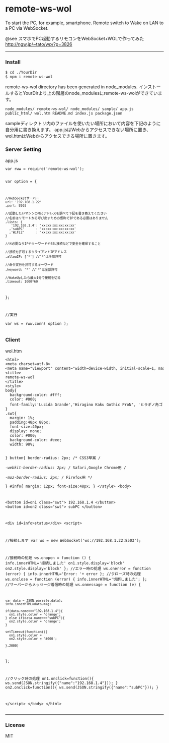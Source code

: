 # remote-ws-wol
To start the PC, for example, smartphone. Remote switch to Wake on LAN to a PC via WebSocket.

@see 
スマホでPC起動するリモコンをWebSocket+WOLで作ってみた
http://ngw.jp/~tato/wp/?p=3826


<hr>
<h3>Install</h3><code><pre>$ cd ./YourDir
$ npm i remote-ws-wol
</pre></code>

remote-ws-wol directory has been generated in node_modules.
インストールするとYourDirより上の階層のnode_modulesにremote-ws-wolができています。
<code><pre>node_modules/
    remote-ws-wol/
        node_modules/
        sample/
            app.js
            public_html/
                wol.htm
        README.md
        index.js
        package.json
</pre></code>

sampleディレクトリ内のファイルを使いたい場所において内容を下記のように自分用に書き換えます。
app.jsはWebからアクセスできない場所に置き、wol.htmはWebからアクセスできる場所に置きます。

<h3>Server Setting</h3>app.js<code><pre>
var rww = require('remote-ws-wol');

var option = {
  
    //WebSocketサーバー
    url: '192.168.1.22'
    ,port: 8503

    //起動したいマシンのMacアドレスを調べて下記を書き換えてください
    //名前はリモートから呼び出すための仮称でIPである必要はありません
    ,lists: {
       '192.168.1.4': 'xx:xx:xx:xx:xx:xx'
      ,'subPC'      : 'xx:xx:xx:xx:xx:xx'
      ,'WiFi2'      : 'xx:xx:xx:xx:xx:xx'
    } 
  
    //※必要ならIPやキーワードやSSL接続などで安全を確保すること
  
    //接続を許可するクライアントIPアドレス
    ,allowIP: ['*'] //'*'は全部許可
  
    //命令実行を許可するキーワード
    ,keyword: '*' //'*'は全部許可
    
    //WakeUpしたら最大1分で接続を切る
    ,timeout: 1000*60
    
};
  
//実行    
var ws = rww.conn( option );
</pre></code>

<h3>Client</h3>wol.htm<code><pre>
&lt;html>
&lt;meta charset=utf-8>
&lt;meta name="viewport" content="width=device-width, initial-scale=1, maximum-scale=1, user-scalable=no, minimal-ui">
&lt;title>
remote-ws-wol
&lt;/title>
&lt;style>
body{
  background-color: #fff;
  color: #000;
  font-family:'Lucida Grande','Hiragino Kaku Gothic ProN', 'ヒラギノ角ゴ ProN W3',Meiryo, メイリオ, sans-serif;
}
.swt{
  margin: 1%;
  padding:48px 88px;
  font-size:40px;
  display: none;
  color: #000;
  background-color: #eee;
  width: 98%;
  
}
button{
  border-radius: 2px;        /* CSS3草案 */  
  -webkit-border-radius: 2px;    /* Safari,Google Chrome用 */  
  -moz-border-radius: 2px;   /* Firefox用 */  
}
#info{
  margin: 12px;
  font-size:48px;
}
&lt;/style>
&lt;body>

&lt;button id=on1 class="swt"> 192.168.1.4 &lt;/button>
&lt;button id=on2 class="swt"> subPC &lt;/button>

&lt;div id=info>status&lt;/div>
&lt;script>

  //接続します
  var ws = new WebSocket('ws://192.168.1.22:8503');
  
  //接続時の処理
  ws.onopen = function () {
    info.innerHTML='接続しました'
    on1.style.display='block'
    on2.style.display='block'
  };
  //エラー時の処理
  ws.onerror = function (error) {
    info.innerHTML='Error: '+ error
  };
  //クローズ時の処理
  ws.onclose = function (error) {
    info.innerHTML='切断しました';
  };
  //サーバーからメッセージ着信時の処理
  ws.onmessage = function (e) {
  
    var data = JSON.parse(e.data);
    info.innerHTML=data.msg;
    
    if(data.name==="192.168.1.4"){
      on1.style.color = 'orange';
    } else if(data.name==="subPC"){
      on2.style.color = 'orange';
    }
    
    setTimeout(function(){
      on1.style.color =
      on2.style.color = '#000';
      
    },2000)
  };
  
  //クリック時の処理
  on1.onclick=function(){
    ws.send(JSON.stringify({"name":"192.168.1.4"}));
  }
  on2.onclick=function(){
    ws.send(JSON.stringify({"name":"subPC"}));
  }

&lt;/script>
&lt;/body>
&lt;/html>
</pre></code>
<hr>
<h3>License</h3>
MIT
